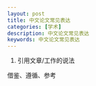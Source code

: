 ```yaml
---
layout: post
title: 中文论文常见表达
categories: [学术]
description: 中文论文常见表达
keywords: 中文论文常见表达
---
```


1. 引用文章/工作的说法

借鉴、遵循、参考